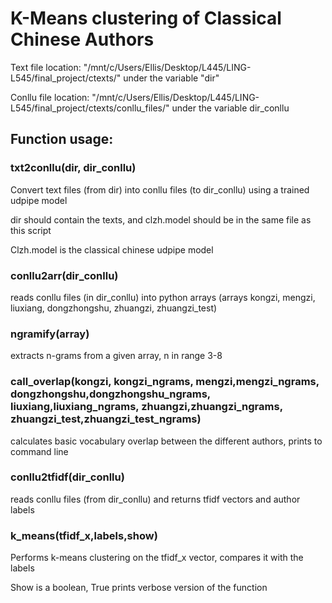 # K-Means clustering of Classical Chinese Authors

Text file location:  "/mnt/c/Users/Ellis/Desktop/L445/LING-L545/final_project/ctexts/"
  under the variable "dir"

Conllu file location: "/mnt/c/Users/Ellis/Desktop/L445/LING-L545/final_project/ctexts/conllu_files/"
  under the variable dir_conllu
  
## Function usage:

### txt2conllu(dir, dir_conllu)

Convert text files (from dir) into conllu files (to dir_conllu) using a trained udpipe model

dir should contain the texts, and clzh.model should be in the same file as this script

Clzh.model is the classical chinese udpipe model


### conllu2arr(dir_conllu)

reads conllu files (in dir_conllu) into python arrays (arrays kongzi, mengzi, liuxiang, dongzhongshu, zhuangzi, zhuangzi_test)


### ngramify(array)

extracts n-grams from a given array, n in range 3-8


### call_overlap(kongzi, kongzi_ngrams, mengzi,mengzi_ngrams, dongzhongshu,dongzhongshu_ngrams, liuxiang,liuxiang_ngrams, zhuangzi,zhuangzi_ngrams, zhuangzi_test,zhuangzi_test_ngrams)

calculates basic vocabulary overlap between the different authors, prints to command line


### conllu2tfidf(dir_conllu)

reads conllu files (from dir_conllu) and returns tfidf vectors and author labels
  

### k_means(tfidf_x,labels,show)

Performs k-means clustering on the tfidf_x vector, compares it with the labels

Show is a boolean, True prints verbose version of the function
